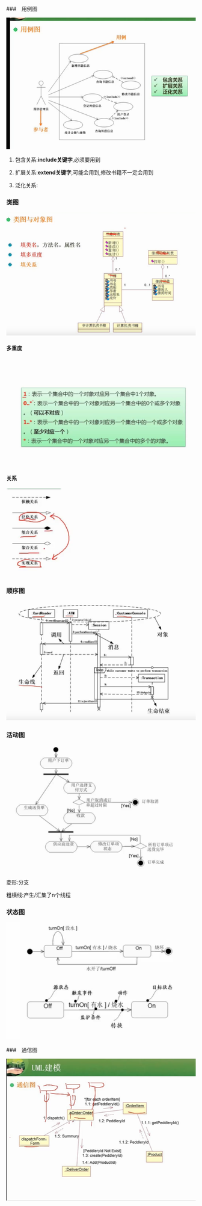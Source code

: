 ###　用例图

![](./image/u1.jpg)

1. 包含关系:**include关键字**,必须要用到

2. 扩展关系:**extend关键字**,可能会用到,修改书籍不一定会用到

3. 泛化关系:

### 类图 

![](./image/u2.jpg)

#### 多重度

![](./image/u2-1.jpg)

#### 关系

![](./image/u2-2.jpg)

### 顺序图

![](./image/u3.jpg)

### 活动图

![](./image/u4.jpg)

菱形:分支

粗横线:产生/汇集了n个线程

### 状态图

![](./image/u5.jpg)

###　通信图

![](./image/u6.jpg)